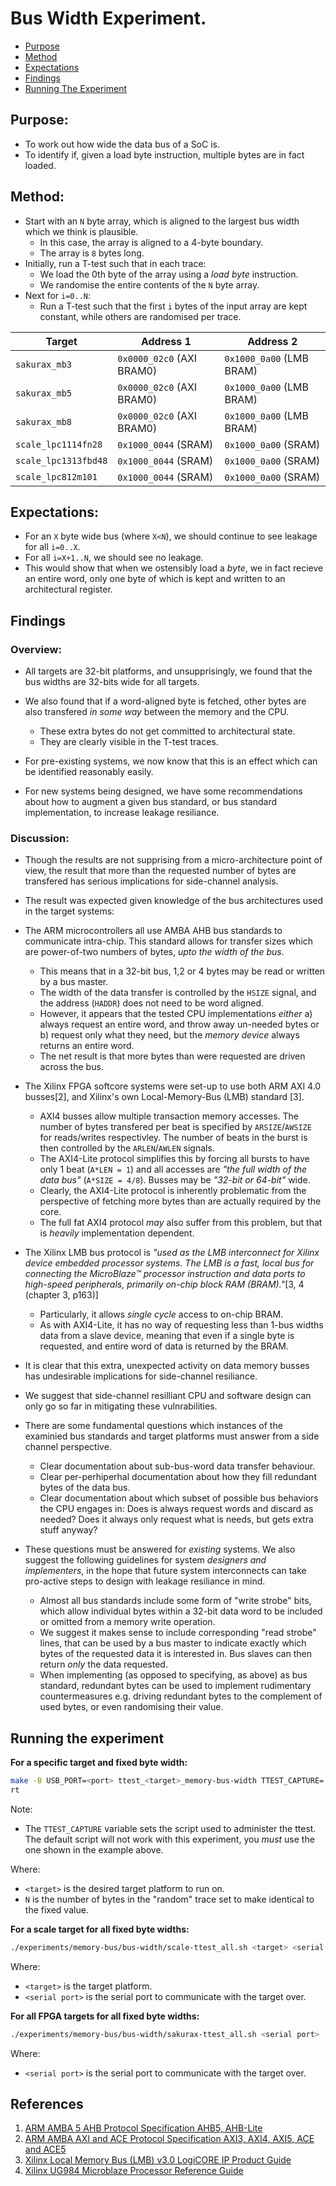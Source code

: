 
# Bus Width Experiment.

- [Purpose](#Purpose)
- [Method](#Method)
- [Expectations](#Expectations)
- [Findings](#Findings)
- [Running The Experiment](#Running-the-experiment)

## Purpose:

- To work out how wide the data bus of a SoC is.
- To identify if, given a load byte instruction, multiple bytes are in
  fact loaded.

## Method:

- Start with an `N` byte array, which is aligned to the largest bus width
  which we think is plausible.
  - In this case, the array is aligned to a 4-byte boundary.
  - The array is `8` bytes long.
- Initially, run a T-test such that in each trace:
  - We load the 0th byte of the array using a *load byte* instruction.
  - We randomise the entire contents of the `N` byte array.
- Next for `i=0..N`:
  - Run a T-test such that the first `i` bytes of the input array are
    kept constant, while others are randomised per trace.

Target  | Address 1     | Address 2
-------------------|-------------------------|----------------------
`sakurax_mb3`       | `0x0000_02c0` (AXI BRAM0) | `0x1000_0a00` (LMB BRAM)
`sakurax_mb5`       | `0x0000_02c0` (AXI BRAM0) | `0x1000_0a00` (LMB BRAM)
`sakurax_mb8`       | `0x0000_02c0` (AXI BRAM0) | `0x1000_0a00` (LMB BRAM)
`scale_lpc1114fn28` | `0x1000_0044` (SRAM) | `0x1000_0a00` (SRAM)
`scale_lpc1313fbd48`| `0x1000_0044` (SRAM) | `0x1000_0a00` (SRAM)
`scale_lpc812m101`  | `0x1000_0044` (SRAM) | `0x1000_0a00` (SRAM)

## Expectations:
- For an `X` byte wide bus (where `X<N`), we should continue to see leakage
  for all `i=0..X`.
- For all `i=X+1..N`, we should see no leakage.
- This would show that when we ostensibly load a *byte*, we in fact recieve
  an entire word, only one byte of which is kept and written to an
  architectural register.

## Findings

### Overview:

- All targets are 32-bit platforms, and unsupprisingly, we found that the
  bus widths are 32-bits wide for all targets.

- We also found that if a word-aligned byte is fetched, other bytes are
  also transfered *in some way* between the memory and the CPU.
  - These extra bytes do not get committed to architectural state.
  - They are clearly visible in the T-test traces.

- For pre-existing systems, we now know that this is an effect which
  can be identified reasonably easily.

- For new systems being designed, we have some recommendations about how
  to augment a given bus standard, or bus standard implementation, to
  increase leakage resiliance.

### Discussion:

- Though the results are not supprising from a micro-architecture point of
  view, the result that more than the requested number of bytes are
  transfered has serious implications for side-channel analysis.

- The result was expected given knowledge of the bus architectures used
  in the target systems:

- The ARM microcontrollers all use AMBA AHB bus standards to communicate
  intra-chip. This standard allows for transfer sizes which are
  power-of-two numbers of bytes, *upto the width of the bus*.
  - This means that in a 32-bit bus, 1,2 or 4 bytes may be read or written
    by a bus master.
  - The width of the data transfer is controlled by the `HSIZE` signal,
    and the address (`HADDR`) does not need to be word aligned.
  - However, it appears that the tested CPU implementations *either* 
    a) always request an entire word, and throw away un-needed bytes or
    b) request only what they need, but the *memory device* always
       returns an entire word.
  - The net result is that more bytes than were requested are driven
    across the bus.

- The Xilinx FPGA softcore systems were set-up to use both ARM AXI 4.0
  busses[2], and Xilinx's own Local-Memory-Bus (LMB) standard [3].
  - AXI4 busses allow multiple transaction memory accesses. The number of
    bytes transfered per beat is specified by `ARSIZE`/`AWSIZE` for
    reads/writes respectivley. The number of beats in the burst is then
    controlled by the `ARLEN`/`AWLEN` signals.
  - The AXI4-Lite protocol simplifies this by forcing all bursts to
    have only 1 beat (`A*LEN = 1`) and all accesses are 
    *"the full width of the data bus"* (`A*SIZE = 4/8`).
    Busses may be *"32-bit or 64-bit"* wide.
  - Clearly, the AXI4-Lite protocol is inherently problematic from the
    perspective of fetching more bytes than are actually required by the
    core.
  - The full fat AXI4 protocol *may* also suffer from this problem, but
    that is *heavily* implementation dependent.

- The Xilinx LMB bus protocol is *"used as the LMB interconnect for Xilinx
  device embedded processor systems. The LMB is a fast, local bus for
  connecting the MicroBlaze™ processor instruction and data ports to
  high-speed peripherals, primarily on-chip block RAM (BRAM)."*[3,
  4 (chapter 3, p163)]
  - Particularly, it allows *single cycle* access to on-chip BRAM.
  - As with AXI4-Lite, it has no way of requesting less than 1-bus widths
    data from a slave device, meaning that even if a single byte is requested,
    and entire word of data is returned by the BRAM.

- It is clear that this extra, unexpected activity on data memory busses
  has undesirable implications for side-channel resiliance.

- We suggest that side-channel resilliant CPU and software design can only go
  so far in mitigating these vulnrabilities.

- There are some fundamental questions which instances of the examinied bus
  standards and target platforms must answer from a side channel perspective.
  - Clear documentation about sub-bus-word data transfer behaviour.
  - Clear per-perhiperhal documentation about how they fill redundant
    bytes of the data bus.
  - Clear documentation about which subset of possible bus behaviors the
    CPU engages in: Does is always request words and discard as needed?
    Does it always only request what is needs, but gets extra stuff anyway?

- These questions must be answered for *existing* systems. We also suggest
  the following guidelines for system *designers and implementers*, in the
  hope that future system interconnects can take pro-active steps to design
  with leakage resiliance in mind.
  - Almost all bus standards include some form of "write strobe" bits,
    which allow individual bytes within a 32-bit data word to be
    included or omitted from a memory write operation.
  - We suggest it makes sense to include corresponding "read strobe"
    lines, that can be used by a bus master to indicate exactly which
    bytes of the requested data it is interested in. Bus slaves can then
    return *only* the data requested.
  - When implementing (as opposed to specifying, as above) as bus standard,
    redundant bytes can be used to implement rudimentary countermeasures
    e.g. driving redundant bytes to the complement of used bytes, or
    even randomising their value.

## Running the experiment

**For a specific target and fixed byte width:**

```sh
make -B USB_PORT=<port> ttest_<target>_memory-bus-width TTEST_CAPTURE=./experiments/memory-bus/bus-width/ttest.py TTEST_FLAGS="--fixed-byte-len N"
rt
```

Note:
- The `TTEST_CAPTURE` variable sets the script used to administer the ttest.
  The default script will not work with this experiment, you *must* use
  the one shown in the example above.

Where:
-  `<target>` is the desired target platform to run on.
- `N` is the number of bytes in the "random" trace set to make identical
  to the fixed value.

**For a scale target for all fixed byte widths:**

```sh
./experiments/memory-bus/bus-width/scale-ttest_all.sh <target> <serial port>
```

Where:
- `<target>` is the target platform.
- `<serial port>` is the serial port to communicate with the target over.

**For all FPGA targets for all fixed byte widths:**

```sh
./experiments/memory-bus/bus-width/sakurax-ttest_all.sh <serial port>
```
Where:
- `<serial port>` is the serial port to communicate with the target over.


## References

1. [ARM AMBA 5 AHB Protocol Specification AHB5, AHB-Lite](https://static.docs.arm.com/ihi0033/bb/IHI0033B_B_amba_5_ahb_protocol_spec.pdf)
2. [ARM AMBA AXI and ACE Protocol Specification AXI3, AXI4, AXI5, ACE and ACE5](https://static.docs.arm.com/ihi0022/fb/IHI0022F_b_amba_axi_protocol_spec.pdf)
3. [Xilinx Local Memory Bus (LMB) v3.0 LogiCORE IP Product Guide](https://www.xilinx.com/support/documentation/ip_documentation/lmb_v10/v3_0/pg113-lmb-v10.pdf)
4. [Xilinx UG984 Microblaze Processor Reference Guide](https://www.xilinx.com/support/documentation/sw_manuals/xilinx2018_3/ug984-vivado-microblaze-ref.pdf)
